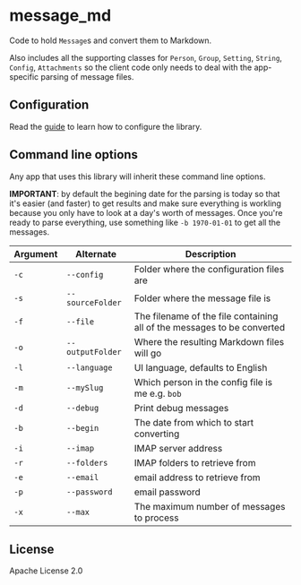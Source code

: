 # message_md

Code to hold `Message`s and convert them to Markdown.
 
Also includes all the supporting classes for `Person`, `Group`, `Setting`, `String`, `Config`, `Attachments` so the client code only needs to deal with the app-specific parsing of message files.

## Configuration

Read the [guide](docs/guide.md) to learn how to configure the library.

## Command line options

Any app that uses this library will inherit these command line options.

**IMPORTANT**: by default the begining date for the parsing is today so that it's easier (and faster) to get results and make sure everything is workling because you only have to look at a day's worth of messages. Once you're ready to parse everything, use something like `-b 1970-01-01` to get all the messages.

Argument | Alternate | Description
---|---|---
`-c` | `--config` | Folder where the configuration files are
`-s` | `--sourceFolder` | Folder where the message file is
`-f` | `--file` | The filename of the file containing all of the messages to be converted
`-o` | `--outputFolder` | Where the resulting Markdown files will go
`-l` | `--language` | UI language, defaults to English
`-m` | `--mySlug` | Which person in the config file is me e.g. `bob`
`-d` | `--debug` | Print debug messages
`-b` | `--begin` | The date from which to start converting
`-i` | `--imap` | IMAP server address
`-r` | `--folders` | IMAP folders to retrieve from
`-e` | `--email` | email address to retrieve from
`-p` | `--password` | email password
`-x` | `--max` | The maximum number of messages to process

 ## License

 Apache License 2.0
